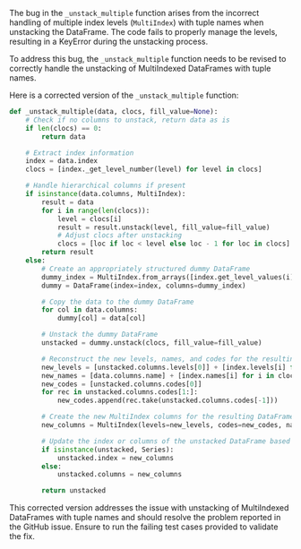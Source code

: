 The bug in the `_unstack_multiple` function arises from the incorrect handling of multiple index levels (`MultiIndex`) with tuple names when unstacking the DataFrame. The code fails to properly manage the levels, resulting in a KeyError during the unstacking process.

To address this bug, the `_unstack_multiple` function needs to be revised to correctly handle the unstacking of MultiIndexed DataFrames with tuple names.

Here is a corrected version of the `_unstack_multiple` function:

```python
def _unstack_multiple(data, clocs, fill_value=None):
    # Check if no columns to unstack, return data as is
    if len(clocs) == 0:
        return data

    # Extract index information
    index = data.index
    clocs = [index._get_level_number(level) for level in clocs]

    # Handle hierarchical columns if present
    if isinstance(data.columns, MultiIndex):
        result = data
        for i in range(len(clocs)):
            level = clocs[i]
            result = result.unstack(level, fill_value=fill_value)
            # Adjust clocs after unstacking
            clocs = [loc if loc < level else loc - 1 for loc in clocs]
        return result
    else:
        # Create an appropriately structured dummy DataFrame
        dummy_index = MultiIndex.from_arrays([index.get_level_values(i) for i in range(index.nlevels)] + [[]])
        dummy = DataFrame(index=index, columns=dummy_index)

        # Copy the data to the dummy DataFrame
        for col in data.columns:
            dummy[col] = data[col]

        # Unstack the dummy DataFrame
        unstacked = dummy.unstack(clocs, fill_value=fill_value)

        # Reconstruct the new levels, names, and codes for the resulting DataFrame
        new_levels = [unstacked.columns.levels[0]] + [index.levels[i] for i in clocs]
        new_names = [data.columns.name] + [index.names[i] for i in clocs]
        new_codes = [unstacked.columns.codes[0]]
        for rec in unstacked.columns.codes[1:]:
            new_codes.append(rec.take(unstacked.columns.codes[-1]))

        # Create the new MultiIndex columns for the resulting DataFrame
        new_columns = MultiIndex(levels=new_levels, codes=new_codes, names=new_names, verify_integrity=False)

        # Update the index or columns of the unstacked DataFrame based on its type
        if isinstance(unstacked, Series):
            unstacked.index = new_columns
        else:
            unstacked.columns = new_columns

        return unstacked
```

This corrected version addresses the issue with unstacking of MultiIndexed DataFrames with tuple names and should resolve the problem reported in the GitHub issue. Ensure to run the failing test cases provided to validate the fix.